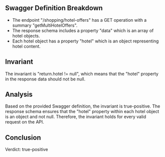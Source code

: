 ## Swagger Definition Breakdown
- The endpoint "/shopping/hotel-offers" has a GET operation with a summary "getMultiHotelOffers".
- The response schema includes a property "data" which is an array of hotel objects.
- Each hotel object has a property "hotel" which is an object representing hotel content.

## Invariant
The invariant is "return.hotel != null", which means that the "hotel" property in the response data should not be null.

## Analysis
Based on the provided Swagger definition, the invariant is true-positive. The response schema ensures that the "hotel" property within each hotel object is an object and not null. Therefore, the invariant holds for every valid request on the API.

## Conclusion
Verdict: true-positive
